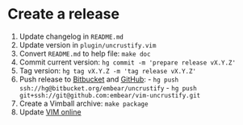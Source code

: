 # Create a release

  1. Update changelog in `README.md`
  2. Update version in `plugin/uncrustify.vim`
  3. Convert `README.md` to help file: `make doc`
  4. Commit current version: `hg commit -m 'prepare release vX.Y.Z'`
  5. Tag version: `hg tag vX.Y.Z -m 'tag release vX.Y.Z'`
  6. Push release to [Bitbucket] and [GitHub]:
    - `hg push ssh://hg@bitbucket.org/embear/uncrustify`
    - `hg push git+ssh://git@github.com:embear/vim-uncrustify.git`
  7. Create a Vimball archive: `make package`
  8. Update [VIM online]

[Bitbucket]: https://bitbucket.org/embear/uncrustify
[GitHub]: https://github.com/embear/vim-uncrustify
[VIM online]: http://www.vim.org/scripts/script.php?script_id=441
